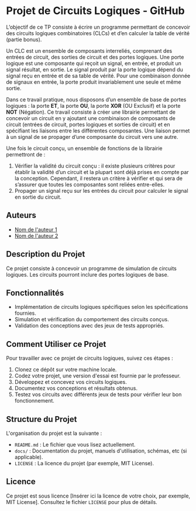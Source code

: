 # Projet de Circuits Logiques - GitHub

L’objectif de ce TP consiste à écrire un programme permettant de concevoir des circuits logiques combinatoires (CLCs) et d’en calculer la table de vérité (partie bonus).

Un CLC est un ensemble de composants interreliés, comprenant des entrées de circuit, des sorties de circuit et des portes logiques.
Une porte logique est une composante qui reçoit un signal, en entrée, et produit un signal résultat, en sortie.
Le signal produit par la porte logique dépend du signal reçu en entrée et de sa table de vérité.
Pour une combinaison donnée de signaux en entrée, la porte produit invariablement une seule et même sortie.

Dans ce travail pratique, nous disposons d’un ensemble de base de portes logiques : la porte **ET**, la porte **OU**, la porte **XOR** (OU Exclusif) et la porte **NOT** (Négation).
Ce travail consiste à créer une librairie permettant de concevoir un circuit en y ajoutant une combinaison de composants de circuit (entrées de circuit, portes logiques et sorties de circuit) et en spécifiant les liaisons entre les différentes composantes. Une liaison permet à un signal de se propager d’une composante du circuit vers une autre.

Une fois le circuit conçu, un ensemble de fonctions de la librairie permettront de :

1. Vérifier la validité du circuit conçu : il existe plusieurs critères pour établir la validité d’un circuit et la plupart sont déjà prises en compte par la conception. Cependant, il restera un critère à vérifier et qui sera de s’assurer que toutes les composantes sont reliées entre-elles.
2. Propager un signal reçu sur les entrées du circuit pour calculer le signal en sortie du circuit.

## Auteurs

- [Nom de l'auteur 1](lien-vers-le-compte-GitHub-1)
- [Nom de l'auteur 2](lien-vers-le-compte-GitHub-2)

## Description du Projet

Ce projet consiste à concevoir un programme de simulation de circuits logiques. Les circuits pourront inclure des portes logiques de base.

## Fonctionnalités

- Implémentation de circuits logiques spécifiques selon les spécifications fournies.
- Simulation et vérification du comportement des circuits conçus.
- Validation des conceptions avec des jeux de tests appropriés.

## Comment Utiliser ce Projet

Pour travailler avec ce projet de circuits logiques, suivez ces étapes :

1. Clonez ce dépôt sur votre machine locale.
2. Codez votre projet, une version d'essai est fournie par le professeur.
3. Développez et concevez vos circuits logiques.
4. Documentez vos conceptions et résultats obtenus.
5. Testez vos circuits avec différents jeux de tests pour vérifier leur bon fonctionnement.

## Structure du Projet

L'organisation du projet est la suivante :

- `README.md` : Le fichier que vous lisez actuellement.
- `docs/` : Documentation du projet, manuels d'utilisation, schémas, etc (si applicable).
- `LICENSE` : La licence du projet (par exemple, MIT License).

## Licence

Ce projet est sous licence [Insérer ici la licence de votre choix, par exemple, MIT License]. Consultez le fichier `LICENSE` pour plus de détails.
